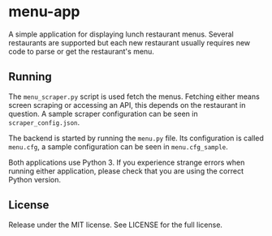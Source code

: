 # menu-app
A simple application for displaying lunch restaurant menus. Several restaurants are supported but each
new restaurant usually requires new code to parse or get the restaurant's menu.

## Running
The `menu_scraper.py` script is used fetch the menus. Fetching either means screen scraping or accessing an API, this depends on
the restaurant in question. A sample scraper configuration can be seen in `scraper_config.json`.

The backend is started by running the `menu.py` file. Its configuration is called `menu.cfg`, a sample configuration can
be seen in `menu.cfg_sample`.

Both applications use Python 3. If you experience strange errors when running either application, please check that you
are using the correct Python version.

## License
Release under the MIT license. See LICENSE for the full license.
